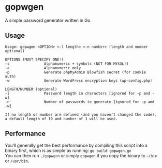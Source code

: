 gopwgen
=======

A simple password generator written in Go

Usage
-----
```
Usage: gopwgen <OPTION> <-l length> <-n number> (length and number optional)

OPTIONS (MUST SPECIFY ONE!)
-s                Alphanumeric + symbols (NOT FOR MYSQL!)
-a                Alphanumeric only
-p                Generate phpMyAdmin Blowfish secret (for cookie auth)
-w                Generate WordPress encryption keys (wp-config.php)

LENGTH/NUMBER (optional)
-l                Password length in characters [ignored for -p and -w]
-n                Number of passwords to generate [ignored for -p and -w]

If no length or number are defined (and you haven't changed the code), a default length of 19 and number of 1 will be used.
```

Performance
-----------
You'll generally get the best performance by compiling this script into a binary first, which is as simple as running: `go build gopwgen.go`  
You can then run `./gopwgen` or simply `gopwgen` if you copy the binary to `~/bin` or `/usr/bin`.
